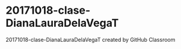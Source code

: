 # 20171018-clase-DianaLauraDelaVegaT
20171018-clase-DianaLauraDelaVegaT created by GitHub Classroom
